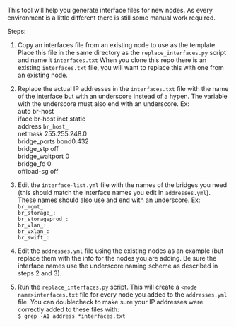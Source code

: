 This tool will help you generate interface files for new nodes.
As every environment is a little different there is still some manual work required.

Steps:

1) Copy an interfaces file from an existing node to use as the template.
Place this file in the same directory as the `replace_interfaces.py` script and name it `interfaces.txt`
When you clone this repo there is an existing `interfaces.txt` file, you will want to replace this with one from an existing node.

2) Replace the actual IP addresses in the `interfaces.txt` file with the name of the interface but with an underscore instead of a hypen. The variable with the underscore must also end with an underscore. 
Ex:  
auto br-host  
iface br-host inet static  
address `br_host_`  
netmask 255.255.248.0  
bridge_ports bond0.432  
bridge_stp off  
bridge_waitport 0  
bridge_fd 0  
offload-sg off  

3) Edit the `interface-list.yml` file with the names of the bridges you need (this should match the interface names you edit in `addresses.yml`). These names should also use and end with an underscore. Ex:  
`br_mgmt_:`  
`br_storage_:`  
`br_storageprod_:`  
`br_vlan_:`  
`br_vxlan_:`  
`br_swift_:`  

4) Edit the `addresses.yml` file using the existing nodes as an example (but replace them with the info for the nodes you are adding. Be sure the interface names use the underscore naming scheme as described in steps 2 and 3).

5) Run the `replace_interfaces.py` script. This will create a `<node name>interfaces.txt` file for every node you added to the `addresses.yml` file.
You can doublecheck to make sure your IP addresses were correctly added to these files with:  
`$ grep -A1 address *interfaces.txt`
